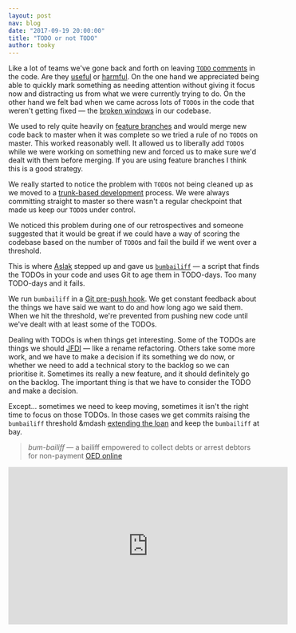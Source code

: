 ```yaml
---
layout: post
nav: blog
date: "2017-09-19 20:00:00"
title: "TODO or not TODO"
author: tooky
---
```


Like a lot of teams we've gone back and forth on leaving [`TODO`
comments][todo-comments] in the code.  Are they [useful][todo-useful] or
[harmful][todo-harmful]. On the one hand we appreciated being able to quickly
mark something as needing attention without giving it focus now and distracting
us from what we were currently trying to do.  On the other hand we felt bad when
we came across lots of `TODO`s in the code that weren't getting fixed &mdash;
the [broken windows][broken-windows] in our codebase.

We used to rely quite heavily on [feature branches][feature-branch] and would
merge new code back to master when it was complete so we tried a rule of no
`TODO`s on master. This worked reasonably well. It allowed us to liberally add
`TODO`s while we were working on something new and forced us to make sure we'd
dealt with them before merging. If you are using feature branches I think this
is a good strategy.

We really started to notice the problem with `TODO`s not being cleaned up as we
moved to a [trunk-based development][trunk-based] process. We were always
committing straight to master so there wasn't a regular checkpoint that made us
keep our `TODO`s under control.

We noticed this problem during one of our retrospectives and someone suggested
that it would be great if we could have a way of scoring the codebase based on
the number of `TODO`s and fail the build if we went over a threshold.

This is where [Aslak][aslak] stepped up and gave us [`bumbailiff`][bumbailiff] &mdash;
a script that finds the TODOs in your code and uses Git to age them in
TODO-days. Too many TODO-days and it fails.

We run `bumbailiff` in a [Git pre-push hook][pre-push]. We get constant feedback
about the things we have said we want to do and how long ago we said them. When
we hit the threshold, we're prevented from pushing new code until we've dealt
with at least some of the TODOs.

Dealing with TODOs is when things get interesting. Some of the TODOs are things
we should [JFDI][jfdi] &mdash; like a rename refactoring. Others take some more
work, and we have to make a decision if its something we do now, or whether we
need to add a technical story to the backlog so we can prioritise it. Sometimes
its really a new feature, and it should definitely go on the backlog. The
important thing is that we have to consider the TODO and make a decision.

Except... sometimes we need to keep moving, sometimes it isn't the right time to
focus on those TODOs. In those cases we get commits raising the `bumbailiff`
threshold &mdash [extending the loan][technical-debt] and keep the `bumbailiff`
at bay.

> *bum-bailiff* &mdash; a bailiff empowered to collect debts or arrest debtors
> for non-payment [OED online](bailiff)

<iframe width="560" height="315" src="https://www.youtube.com/embed/Jp5japiHAs4" frameborder="0" allowfullscreen></iframe>

[aslak]: https://twitter.com/aslak_hellesoy
[broken-windows]: https://en.wikipedia.org/wiki/Broken_windows_theory
[bumbailiff]: https://gist.github.com/tooky/f4b3ac4072a834fd5914b59a28ae86ff
[feature-branch]: https://martinfowler.com/bliki/FeatureBranch.html
[jfdi]: http://www.urbandictionary.com/define.php?term=JFDI
[pre-push]: https://git-scm.com/book/gr/v2/Customizing-Git-Git-Hooks
[technical-debt]: https://www.youtube.com/watch?v=Jp5japiHAs4
[todo-comments]: http://wiki.c2.com/?TodoComments
[todo-harmful]: http://wiki.c2.com/?TodoCommentsConsideredHarmful
[todo-useful]: http://wiki.c2.com/?TodoCommentsConsideredUseful
[trunk-based]: https://trunkbaseddevelopment.com/
